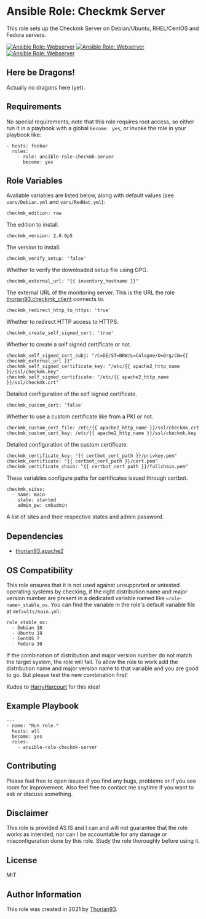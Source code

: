 # Ansible Role: Checkmk Server

 This role sets up the Checkmk Server on Debian/Ubuntu, RHEL/CentOS and Fedora servers. 

[![Ansible Role: Webserver](https://img.shields.io/ansible/role/55242?style=flat-square)](https://galaxy.ansible.com/CaffeineCollective/ansible-role-checkmk-server)
[![Ansible Role: Webserver](https:/client/img.shields.io/ansible/quality/55242?style=flat-square)](https://galaxy.ansible.com/CaffeineCollective/ansible-role-checkmk-server)
[![Ansible Role: Webserver](https://img.shields.io/ansible/role/d/55242?style=flat-square)](https://galaxy.ansible.com/CaffeineCollective/ansible-role-checkmk-server)

## Here be Dragons!

Actually no dragons here (yet).

## Requirements

No special requirements; note that this role requires root access, so either run it in a playbook with a global `become: yes`, or invoke the role in your playbook like:

    - hosts: foobar
      roles:
        - role: ansible-role-checkmk-server
          become: yes

## Role Variables

Available variables are listed below, along with default values (see `vars/Debian.yml` and `vars/RedHat.yml`):

    checkmk_edition: raw

The edition to install.

    checkmk_version: 2.0.0p5
    
The version to install.

    checkmk_verify_setup: 'false'

Whether to verify the downloaded setup file using GPG.

    checkmk_external_url: "{{ inventory_hostname }}"

The external URL of the monitoring server. This is the URL the role [thorian93.checkmk_client](https://galaxy.ansible.com/thorian93/checkmk_client) connects to.

    checkmk_redirect_http_to_https: 'true'

Whether to redirect HTTP access to HTTPS.

    checkmk_create_self_signed_cert: 'true'

Whether to create a self signed certificate or not.

    checkmk_self_signed_cert_subj: "/C=DE/ST=NRW/L=Cologne/O=Org/CN={{ checkmk_external_url }}"
    checkmk_self_signed_certificate_key: "/etc/{{ apache2_http_name }}/ssl/checkmk.key"
    checkmk_self_signed_certificate: "/etc/{{ apache2_http_name }}/ssl/checkmk.crt"

Detailed configuration of the self signed certificate.

    checkmk_custom_cert: 'false'

Whether to use a custom certificate like from a PKI or not.

    checkmk_custom_cert_file: /etc/{{ apache2_http_name }}/ssl/checkmk.crt
    checkmk_custom_cert_key: /etc/{{ apache2_http_name }}/ssl/checkmk.key

Detailed configuration of the custom certificate.

    checkmk_certificate_key: "{{ certbot_cert_path }}/privkey.pem"
    checkmk_certificate: "{{ certbot_cert_path }}/cert.pem"
    checkmk_certificate_chain: "{{ certbot_cert_path }}/fullchain.pem"

These variables configure paths for certificates issued through certbot.

    checkmk_sites:
      - name: main
        state: started
        admin_pw: cmkadmin

A list of sites and their respective states and admin password.

## Dependencies

  - [thorian93.apache2](https://galaxy.ansible.com/thorian93/apache2)

## OS Compatibility

This role ensures that it is not used against unsupported or untested operating systems by checking, if the right distribution name and major version number are present in a dedicated variable named like `<role-name>_stable_os`. You can find the variable in the role's default variable file at `defaults/main.yml`:

    role_stable_os:
      - Debian 10
      - Ubuntu 18
      - CentOS 7
      - Fedora 30

If the combination of distribution and major version number do not match the target system, the role will fail. To allow the role to work add the distribution name and major version name to that variable and you are good to go. But please test the new combination first!

Kudos to [HarryHarcourt](https://github.com/HarryHarcourt) for this idea!

## Example Playbook

    ---
    - name: "Run role."
      hosts: all
      become: yes
      roles:
        - ansible-role-checkmk-server

## Contributing

Please feel free to open issues if you find any bugs, problems or if you see room for improvement. Also feel free to contact me anytime if you want to ask or discuss something.

## Disclaimer

This role is provided AS IS and I can and will not guarantee that the role works as intended, nor can I be accountable for any damage or misconfiguration done by this role. Study the role thoroughly before using it.

## License

MIT

## Author Information

This role was created in 2021 by [Thorian93](http://thorian93.de/).
